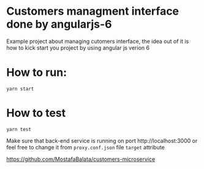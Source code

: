 # Customers managment interface done by angularjs-6

Example project about managing cutomers interface, the idea out of it is how to kick start you project by using angular js verion 6

# How to run:
`yarn start`

# How to test
`yarn test`

Make sure that back-end service is running on port http://localhost:3000 or feel free to change it from `proxy.conf.json` file `target` attribute

https://github.com/MostafaBalata/customers-microservice

